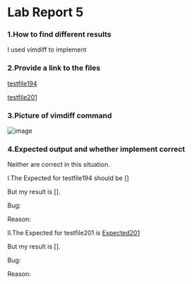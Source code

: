# **Lab Report 5**

### **1.How to find different results**

I used vimdiff to implement
### **2.Provide a link to the files**

[testfile194](https://github.com/coy001/my-markdown-parser/blob/main/test-files/194.md)

[testfile201](https://github.com/coy001/my-markdown-parser/blob/main/test-files/201.md)

### **3.Picture of vimdiff command**

![image](https://user-images.githubusercontent.com/103301184/172476469-e28a9e4a-9751-4124-9b3c-b2a117fb211c.png)

### **4.Expected output and whether implement correct**

Neither are correct in this situation.

I.The Expected for testfile194 should be []

But my result is [].

Bug:

Reason:

II.The Expected for testfile201 is [Expected201](https://github.com/coy001/my-markdown-parser/blob/main/test-files/201.md)

But my result is [].

Bug:

Reason:
